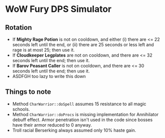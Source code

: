 # WoW Fury DPS Simulator

## Rotation
* If **Mighty Rage Potion** is not on cooldown, and either (i) there are <= 22 seconds left until the end, or (ii) there are 25 seconds or less left and rage is at most 25; then use it.
* If **Cloudkeeper Legplates** are not on cooldown, and there are <= 32 seconds left until the end; then use it.
* If **Barov Peasant Caller** is not on cooldown, and there are <= 30 seconds left until the end; then use it.
* ASDFGH too lazy to write this down

## Things to note
* Method `CharWarrior::doSpell` assumes 15 resistance to all magic schools.
* Method `CharWarrior::doProcs` is missing implementation for Annihilator debuff effect. Armor penetration isn't used in the code since bosses have their armor reduced to 0 anyway.
* Troll racial Berserking always assumed only 10% haste gain.